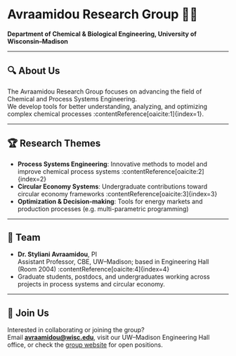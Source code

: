 # Avraamidou Research Group 🧪🔬  
**Department of Chemical & Biological Engineering, University of Wisconsin–Madison**

---

## 🔍 About Us  
The Avraamidou Research Group focuses on advancing the field of Chemical and Process Systems Engineering.  
We develop tools for better understanding, analyzing, and optimizing complex chemical processes :contentReference[oaicite:1]{index=1}.

---

## 🏆 Research Themes  
- **Process Systems Engineering**: Innovative methods to model and improve chemical process systems :contentReference[oaicite:2]{index=2}  
- **Circular Economy Systems**: Undergraduate contributions toward circular economy frameworks :contentReference[oaicite:3]{index=3}  
- **Optimization & Decision‑making**: Tools for energy markets and production processes (e.g. multi-parametric programming)

---

## 👥 Team  
- **Dr. Styliani Avraamidou**, PI  
  Assistant Professor, CBE, UW–Madison; based in Engineering Hall (Room 2004) :contentReference[oaicite:4]{index=4}  
- Graduate students, postdocs, and undergraduates working across projects in process systems and circular economy.

---

## 🤝 Join Us  
Interested in collaborating or joining the group?  
Email **avraamidou@wisc.edu**, visit our UW–Madison Engineering Hall office, or check the [group website](https://avraamidougroup.che.wisc.edu) for open positions.

